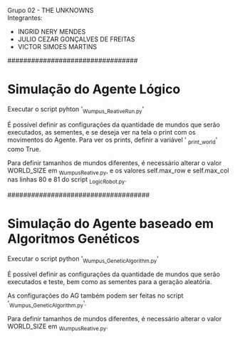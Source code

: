 Grupo 02 - THE UNKNOWNS
<br/>
Integrantes:<br/>
- INGRID NERY MENDES<br/>
- JULIO CEZAR GONÇALVES DE FREITAS<br/>
- VICTOR SIMOES MARTINS<br/>

#################################

# Simulação do Agente Lógico

Executar o script pyhton '<sub>Wumpus_ReativeRun.py</sub>'

É possível definir as configurações da quantidade de mundos que serão executados, as sementes, e se deseja ver na tela o print com os movimentos do Agente. 
Para ver os prints, definir a variável '	<sub>print_world</sub>' como True.

Para definir tamanhos de mundos diferentes, é necessário alterar o valor WORLD_SIZE em 	<sub>WumpusReative.py</sub>, e os valores self.max_row e self.max_col nas linhas 80 e 81 do script 	<sub>LogicRobot.py</sub>.

####################################

# Simulação do Agente baseado em Algoritmos Genéticos

Executar o script python '<sub>Wumpus_GeneticAlgorithm.py</sub>'

É possível definir as configurações da quantidade de mundos que serão executados e teste, bem como as sementes para a geração aleatória.

As configurações do AG também podem ser feitas no script '<sub>Wumpus_GeneticAlgorithm.py</sub>'.

Para definir tamanhos de mundos diferentes, é necessário alterar o valor WORLD_SIZE em <sub>WumpusReative.py</sub>.
